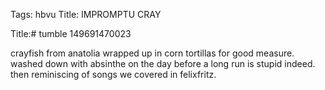 Tags: hbvu
Title: IMPROMPTU CRAY
  
Title:# tumble 149691470023
  
crayfish from anatolia wrapped up in corn tortillas for good measure. washed down with absinthe on the day before a long run is stupid indeed. then reminiscing of songs we covered in felixfritz.  
